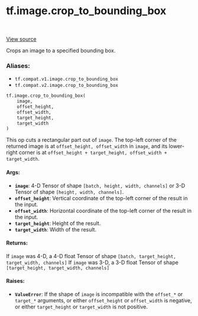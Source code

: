 <div itemscope itemtype="http://developers.google.com/ReferenceObject">
<meta itemprop="name" content="tf.image.crop_to_bounding_box" />
<meta itemprop="path" content="Stable" />
</div>

# tf.image.crop_to_bounding_box

<!-- Insert buttons -->

<table class="tfo-notebook-buttons tfo-api" align="left">
</table>

<a target="_blank" href="/code/stable/tensorflow/python/ops/image_ops_impl.py">View source</a>



<!-- Start diff -->
Crops an image to a specified bounding box.

### Aliases:

* `tf.compat.v1.image.crop_to_bounding_box`
* `tf.compat.v2.image.crop_to_bounding_box`


``` python
tf.image.crop_to_bounding_box(
    image,
    offset_height,
    offset_width,
    target_height,
    target_width
)
```



<!-- Placeholder for "Used in" -->

This op cuts a rectangular part out of `image`. The top-left corner of the
returned image is at `offset_height, offset_width` in `image`, and its
lower-right corner is at
`offset_height + target_height, offset_width + target_width`.

#### Args:


* <b>`image`</b>: 4-D Tensor of shape `[batch, height, width, channels]` or 3-D Tensor
  of shape `[height, width, channels]`.
* <b>`offset_height`</b>: Vertical coordinate of the top-left corner of the result in
  the input.
* <b>`offset_width`</b>: Horizontal coordinate of the top-left corner of the result in
  the input.
* <b>`target_height`</b>: Height of the result.
* <b>`target_width`</b>: Width of the result.


#### Returns:

If `image` was 4-D, a 4-D float Tensor of shape
`[batch, target_height, target_width, channels]`
If `image` was 3-D, a 3-D float Tensor of shape
`[target_height, target_width, channels]`



#### Raises:


* <b>`ValueError`</b>: If the shape of `image` is incompatible with the `offset_*` or
  `target_*` arguments, or either `offset_height` or `offset_width` is
  negative, or either `target_height` or `target_width` is not positive.